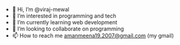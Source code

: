 - 👋 Hi, I’m @viraj-mewal
- 👀 I’m interested in programming and tech
- 🌱 I’m currently learning web development
- 💞️ I’m looking to collaborate on programming
- 📫 How to reach me amanmeena19.2007@gmail.com (my gmail)

<!---
viraj-mewal/viraj-mewal is a ✨ special ✨ repository because its `README.md` (this file) appears on your GitHub profile.
You can click the Preview link to take a look at your changes.
--->
